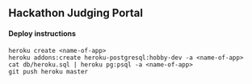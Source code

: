 ## Hackathon Judging Portal

#### Deploy instructions
```
heroku create <name-of-app>
heroku addons:create heroku-postgresql:hobby-dev -a <name-of-app>
cat db/heroku.sql | heroku pg:psql -a <name-of-app>
git push heroku master
```
